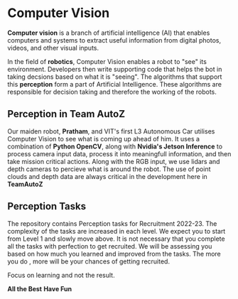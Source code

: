 # Computer Vision

**Computer vision** is a branch of artificial intelligence (AI) that enables computers and systems to extract useful information from digital photos, videos, and other visual inputs. 

In the field of **robotics**, Computer Vision enables a robot to "see" its environment. Developers then write supporting code that helps the bot in taking decsions based on what it is "seeing". The algorithms that support this **perception** form a part of Artificial Intelligence. These algorithms are responsible for decision taking and therefore the working of the robots.

## Perception in Team AutoZ 
Our maiden robot, **Pratham**, and VIT's first L3 Autonomous Car utilises Computer Vision to see what is coming up ahead of him. It uses a combination of **Python OpenCV**, along with **Nvidia's Jetson Inference** to process camera input data, process it into meaningfull information, and then take mission critical actions. 
Along with the RGB input, we use lidars and depth cameras to percieve what is around the robot. The use of point clouds and depth data are always critical in the development here in **TeamAutoZ** 


## Perception Tasks 
The repository contains Perception tasks for Recruitment 2022-23. The complexity of the tasks are increased in each level. We expect you to start from Level 1 and slowly move above. It is not necessary that you complete all the tasks with perfection to get recruited. We will be assessing you based on how much you learned and improved from the tasks. The more you do , more will be your chances of getting recruited. 

Focus on learning and not the result.

**All the Best**
**Have Fun**
